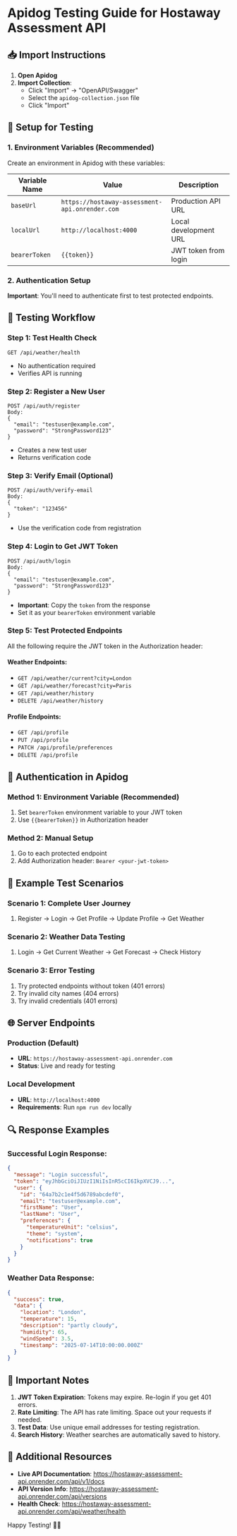 # Apidog Testing Guide for Hostaway Assessment API

## 📥 Import Instructions

1. **Open Apidog**
2. **Import Collection**:
   - Click "Import" → "OpenAPI/Swagger"
   - Select the `apidog-collection.json` file
   - Click "Import"

## 🔧 Setup for Testing

### 1. Environment Variables (Recommended)

Create an environment in Apidog with these variables:

| Variable Name | Value                                          | Description           |
| ------------- | ---------------------------------------------- | --------------------- |
| `baseUrl`     | `https://hostaway-assessment-api.onrender.com` | Production API URL    |
| `localUrl`    | `http://localhost:4000`                        | Local development URL |
| `bearerToken` | `{{token}}`                                    | JWT token from login  |

### 2. Authentication Setup

**Important**: You'll need to authenticate first to test protected endpoints.

## 🧪 Testing Workflow

### Step 1: Test Health Check

```
GET /api/weather/health
```

- No authentication required
- Verifies API is running

### Step 2: Register a New User

```
POST /api/auth/register
Body:
{
  "email": "testuser@example.com",
  "password": "StrongPassword123"
}
```

- Creates a new test user
- Returns verification code

### Step 3: Verify Email (Optional)

```
POST /api/auth/verify-email
Body:
{
  "token": "123456"
}
```

- Use the verification code from registration

### Step 4: Login to Get JWT Token

```
POST /api/auth/login
Body:
{
  "email": "testuser@example.com",
  "password": "StrongPassword123"
}
```

- **Important**: Copy the `token` from the response
- Set it as your `bearerToken` environment variable

### Step 5: Test Protected Endpoints

All the following require the JWT token in the Authorization header:

#### Weather Endpoints:

- `GET /api/weather/current?city=London`
- `GET /api/weather/forecast?city=Paris`
- `GET /api/weather/history`
- `DELETE /api/weather/history`

#### Profile Endpoints:

- `GET /api/profile`
- `PUT /api/profile`
- `PATCH /api/profile/preferences`
- `DELETE /api/profile`

## 🔐 Authentication in Apidog

### Method 1: Environment Variable (Recommended)

1. Set `bearerToken` environment variable to your JWT token
2. Use `{{bearerToken}}` in Authorization header

### Method 2: Manual Setup

1. Go to each protected endpoint
2. Add Authorization header: `Bearer <your-jwt-token>`

## 📝 Example Test Scenarios

### Scenario 1: Complete User Journey

1. Register → Login → Get Profile → Update Profile → Get Weather

### Scenario 2: Weather Data Testing

1. Login → Get Current Weather → Get Forecast → Check History

### Scenario 3: Error Testing

1. Try protected endpoints without token (401 errors)
2. Try invalid city names (404 errors)
3. Try invalid credentials (401 errors)

## 🌐 Server Endpoints

### Production (Default)

- **URL**: `https://hostaway-assessment-api.onrender.com`
- **Status**: Live and ready for testing

### Local Development

- **URL**: `http://localhost:4000`
- **Requirements**: Run `npm run dev` locally

## 🔍 Response Examples

### Successful Login Response:

```json
{
  "message": "Login successful",
  "token": "eyJhbGciOiJIUzI1NiIsInR5cCI6IkpXVCJ9...",
  "user": {
    "id": "64a7b2c1e4f5d6789abcdef0",
    "email": "testuser@example.com",
    "firstName": "User",
    "lastName": "User",
    "preferences": {
      "temperatureUnit": "celsius",
      "theme": "system",
      "notifications": true
    }
  }
}
```

### Weather Data Response:

```json
{
  "success": true,
  "data": {
    "location": "London",
    "temperature": 15,
    "description": "partly cloudy",
    "humidity": 65,
    "windSpeed": 3.5,
    "timestamp": "2025-07-14T10:00:00.000Z"
  }
}
```

## 🚨 Important Notes

1. **JWT Token Expiration**: Tokens may expire. Re-login if you get 401 errors.
2. **Rate Limiting**: The API has rate limiting. Space out your requests if needed.
3. **Test Data**: Use unique email addresses for testing registration.
4. **Search History**: Weather searches are automatically saved to history.

## 🔗 Additional Resources

- **Live API Documentation**: https://hostaway-assessment-api.onrender.com/api/v1/docs
- **API Version Info**: https://hostaway-assessment-api.onrender.com/api/versions
- **Health Check**: https://hostaway-assessment-api.onrender.com/api/weather/health

Happy Testing! 🧪✨
